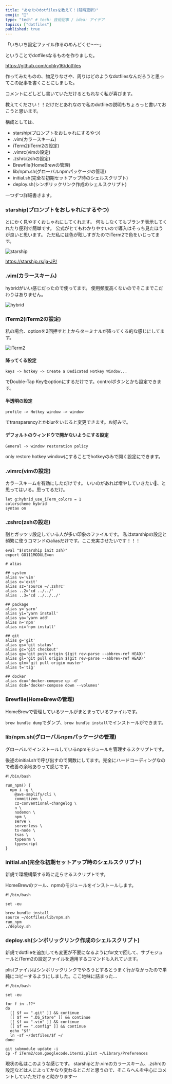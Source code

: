 ```yaml
---
title: "あなたのdotfilesを教えて！(随時更新)"
emoji: "🙏"
type: "tech" # tech: 技術記事 / idea: アイデア
topics: ["dotfiles"]
published: true
---
```


「いちいち設定ファイル作るのめんどくせ〜〜」

ということでdotfilesなるものを作りました。

https://github.com/cohky16/dotfiles

作ってみたものの、物足りなさや、周りはどのようなdotfilesなんだろうと思ってこの記事を書くことにしました。

コメントにどしどし書いていただけるともれなく私が喜びます。

教えてください！！だけだとあれなので私のdotfileの説明もちょろっと書いておこうと思います。

構成としては、

- starship(プロンプトをおしゃれにするやつ)
- .vim(カラースキーム)
- iTerm2(iTerm2の設定)
- .vimrc(vimの設定)
- .zshrc(zshの設定)
- Brewfile(HomeBrewの管理)
- lib/npm.sh(グローバルnpmパッケージの管理)
- initial.sh(完全な初期セットアップ時のシェルスクリプト)
- deploy.sh(シンボリックリンク作成のシェルスクリプト)

一つずつ詳細書きます。

### starship(プロンプトをおしゃれにするやつ)

とにかく見やすくおしゃれにしてくれます。
何もしなくてもブランチ表示してくれたり便利で簡単です。
公式がとてもわかりやすいので導入はそっち見たほうが良いと思います。
ただ私には色が眩しすぎたのでiTerm2で色をいじってます。

![starship](https://i.gyazo.com/1a73659cd5af3020bc5b8494fb9f813a.png)

https://starship.rs/ja-JP/

### .vim(カラースキーム)

hybridがいい感じだったので使ってます。
使用頻度高くないのでそこまでこだわりはありません。

![hybrid](https://i.gyazo.com/d837e238df36e8c92169598cb8dd0c56.png)

### iTerm2(iTerm2の設定)

私の場合、optionを2回押すと上からターミナルが降ってくる的な感じにしてます。

![iTerm2](https://i.gyazo.com/7e776574f4dcc433ef25dc2156294b68.gif)

#### 降ってくる設定

```keys -> hotkey -> Create a Dedicated Hotkey Window...```

でDouble-Tap Keyをoptionにするだけです。controlボタンとかも設定できます。

#### 半透明の設定

```profile -> Hotkey window -> window```

でtransparencyとかblurをいじると変更できます。お好みで。

#### デフォルトのウィンドウで開かないようにする設定

```General -> window restoration policy```

only restore hotkey windowにすることでhotkeyのみで開く設定にできます。

### .vimrc(vimの設定)

カラースキームを有効にしただけです。
いいのがあれば増やしていきたい、と思ってはいる。思ってるだけ。

```vim
let g:hybrid_use_iTerm_colors = 1
colorscheme hybrid
syntax on
```

### .zshrc(zshの設定)

割とガッツリ設定している人が多い印象のファイルです。
私はstarshipの設定と頻繁に使うコマンドのaliasだけです。ここ充実させたいです！！！

```vim
eval "$(starship init zsh)"
export GO111MODULE=on

# alias

## system
alias v='vim'
alias e='exit'
alias sz='source ~/.zshrc'
alias ..2='cd ../../'
alias ..3='cd ../../../'

## package 
alias y='yarn'
alias yi='yarn install'
alias ya='yarn add'
alias n='npm'
alias ni='npm install'

## git
alias g='git'
alias gs='git status'
alias gc='git checkout'
alias gp='git push origin $(git rev-parse --abbrev-ref HEAD)'
alias gl='git pull origin $(git rev-parse --abbrev-ref HEAD)'
alias glm='git pull origin master'
alias t='tig'

## docker
alias dcu='docker-compose up -d'
alias dcd='docker-compose down --volumes'
```

### Brewfile(HomeBrewの管理)

HomeBrewで管理しているツールがまとまっているファイルです。

`brew bundle dump`でダンプ、`brew bundle install`でインストールができます。

### lib/npm.sh(グローバルnpmパッケージの管理)

グローバルでインストールしているnpmモジュールを管理するスクリプトです。

後述のinitial.shで呼び出すので関数にしてます。完全にハードコーディングなので改善の余地ありって感じです。

```shell
#!/bin/bash

run_npm() {
  npm i -g \
    @aws-amplify/cli \
    commitizen \
    cz-conventional-changelog \
    n \
    nodemon \
    npm \
    serve \
    serverless \
    ts-node \
    tsas \
    typeorm \
    typescript
}
```

### initial.sh(完全な初期セットアップ時のシェルスクリプト)

新規で環境構築する時に走らせるスクリプトです。

HomeBrewのツール、npmのモジュールをインストールします。

```shell
#!/bin/bash

set -eu

brew bundle install
source ~/dotfiles/lib/npm.sh
run_npm
./deploy.sh
```

### deploy.sh(シンボリックリンク作成のシェルスクリプト)

新規でdotfileを追加しても変更が不要になるようにfor文で回して、サブモジュールとiTerm2の設定ファイルを適用するコマンドも入れています。

plistファイルはシンボリックリンクでやろうとするとうまく行かなかったので単純にコピーするようにしました。ここ地味に詰まった…

```shell
#!/bin/bash

set -eu

for f in .??*
do
  [[ $f == ".git" ]] && continue
  [[ $f == ".DS_Store" ]] && continue
  [[ $f == ".vim" ]] && continue
  [[ $f == ".config" ]] && continue
  echo "$f"
  ln -sf ~/dotfiles/$f ~/
done

git submodule update -i
cp -f iTerm2/com.googlecode.iterm2.plist ~/Library/Preferences
```

現状の私はこのような感じです。
starshipとか.vimのカラースキーム、.zshrcの設定などは人によってかなり変わるとこだと思うので、そこらへんを中心にコメントしていただけると助かります〜





